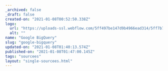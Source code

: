 ```yaml
---
_archived: false
_draft: false
created-on: "2021-01-08T00:52:50.338Z"
logo:
  url: "https://uploads-ssl.webflow.com/5ff497be147d9b4966ead314/5ff7b797e2c21d989d529d52_endpoints_0131_Google%20Search.jpg"
  alt: ""
name: "Google BigQuery"
slug: "google-bigquery"
updated-on: "2021-01-08T01:40:13.574Z"
published-on: "2021-01-08T01:47:00.145Z"
tags: "sourcees"
layout: "single-sourcees.html"
---
```



